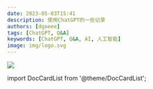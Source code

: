 ```yaml
---
date: 2023-05-03T15:41
description: 使用ChatGPT的一些记录
authors: [dgoeee]
tags: [ChatGPT, Q&A]
keywords: [ChatGPT, Q&A, AI, 人工智能]
image: img/logo.svg
---
```


![](https://oss-cdn-main.draft.art/aiDraw/predict/output_hd/1tBzR19q3NcUUXcK7fGCdwsWKCfpacEL-0.jpg)

import DocCardList from '@theme/DocCardList';

<DocCardList />

